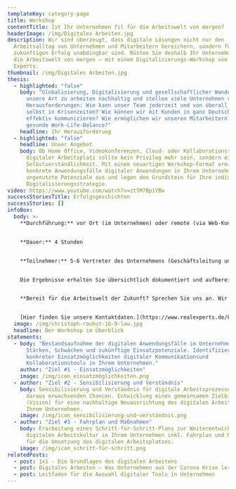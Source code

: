 ```yaml
---
templateKey: category-page
title: Workshop
contentTitle: Ist Ihr Unternehmen fit für die Arbeitswelt von morgen?
headerImage: /img/Digitales Arbeiten.jpg
description: Wir sind überzeugt, dass digitale Lösungen nicht nur den
  Arbeitsalltag von Unternehmen und Mitarbeitern bereichern, sondern für deren
  zukünftigen Erfolg unabdingbar sind. Rüsten Sie deshalb Ihr Unternehmen für
  die Arbeitswelt von morgen – mit einem Digitalisierungs-Workshop von Real
  Experts.
thumbnail: /img/Digitales Arbeiten.jpg
thesis:
  - highlighted: "false"
    body: "Globalisierung, Digitalisierung und gesellschaftlicher Wandel verändern
      unsere Art zu arbeiten nachhaltig und stellen viele Unternehmen vor neue
      Herausforderungen: Wie kann unser Team jederzeit und von überall arbeiten,
      selbst in Krisenzeiten? Wie können wir mit Kunden in ganz Deutschland
      effektiv kommunizieren? Wie ermöglichen wir unseren Mitarbeitern eine
      gesunde Work-Life-Balance?"
    headline: Ihr Herausforderung
  - highlighted: "false"
    headline: Unser Angebot
    body: Ob Home Office, Videokonferenzen, Cloud- oder Kollaborationstools – ein
      digitaler Arbeitsplatz sollte kein Privileg mehr sein, sondern eine
      Selbstverständlichkeit. Mit einem neuartigen Workshop-Format ermitteln wir
      konkrete Anwendungsfälle digitaler Anwendungen in Ihrem Unternehmen, loten
      ungenutzte Potenziale aus und legen den Grundstein für Ihre individuelle
      Digitalisierungsstrategie.
video: https://www.youtube.com/watch?v=ztTM7Bp1YBw
successStoriesTitle: Erfolgsgeschichten
successStories: []
infoBox:
  body: >-
    **Durchführung:** vor Ort (im Unternehmen) oder remote (via Web-Konferenz)


    **Dauer:** 4 Stunden


    **Teilnehmer:** 5-6 Vertreter des Unternehmens (Geschäftsleitung und Top-Management)


    Die Ergebnisse erhalten Sie übersichtlich dokumentiert und aufbereitet im Anschluss an den Workshop. Auf dieser Grundlage können Sie erste konkrete Maßnahmen anstoßen oder künftige Digitalisierungsvorhaben planen. Gern unterstützen wir Sie auch dabei.


    **Bereit für die Arbeitswelt der Zukunft? Sprechen Sie uns an. Wir beraten Sie gern und planen gemeinsam Ihren individuellen Workshop.** 


    [Hier finden Sie unsere Kontaktdaten.](https://www.realexperts.de/kontakt)
  image: /img/christoph-rauhut-16-9-low.jpg
  headline: Der Workshop im Überblick
statements:
  - body: "Bestandsaufnahme der digitalen Anwendungsfälle im Unternehmen: aktuelle
      Stärken, Schwächen und zukünftige Einsatzpotenziale. Identifizierung
      konkreter Einsatzmöglichkeiten digitaler Kommunikationsund
      Kollaborationstools in Ihrem Unternehmen."
    author: "Ziel #1 - Einsatzmöglichkeiten"
    image: /img/icon_einsatzmöglichkeiten.png
  - author: "Ziel #2 - Sensibilisierung und Verständnis"
    body: Sensibilisierung und Verständnis für digitale Arbeitsprozesse und die
      daraus erwachsenden Chancen. Entwicklung eines gemeinsamen Zielbilds
      (Vision) für eine nachhaltige Neuausrichtung des digitalen Arbeitens in
      Ihrem Unternehmen.
    image: /img/icon_sensibilisierung-und-verständnis.png
  - author: "Ziel #3 - Fahrplan und Maßnahmen"
    body: Erarbeitung eines Schritt-für-Schritt-Plans zur Weiterentwicklung der
      digitalen Arbeitskultur in Ihrem Unternehmen inkl. Fahrplan und Maßnahmen
      für die Umsetzung des digitalen Arbeitsplatzes.
    image: /img/icon_schritt-für-schritt.png
relatedPosts:
  - post: 1x1 - Die Grundlagen des digitalen Arbeitens
  - post: Digitales Arbeiten – Was Unternehmen aus der Corona Krise lernen müssen
  - post: Leitfaden für die Auswahl digitaler Tools in Unternehmen
---
```

